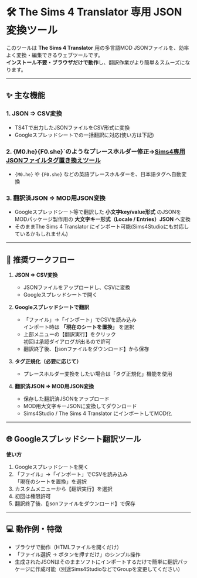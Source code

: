 # 🛠 The Sims 4 Translator 専用 JSON変換ツール

このツールは **The Sims 4 Translator** 用の多言語MOD JSONファイルを、効率よく変換・編集できるウェブツールです。  
**インストール不要・ブラウザだけで動作**し、翻訳作業がより簡単＆スムーズになります。

---

## ✨ 主な機能

### 1. JSON ⇒ CSV変換
- TS4Tで出力したJSONファイルをCSV形式に変換  
- Googleスプレッドシートでの一括翻訳に対応(使い方は下記)  

### 2. {M0.he}{F0.she}`のようなプレースホルダー修正→<a href="https://nonamesims4.github.io/The-Sims-4-MOD-JSON-/" target="_blank">Sims4専用JSONファイルタグ置き換えツール</a>

- `{M0.he}` や `{F0.she}` などの英語プレースホルダーを、日本語タグへ自動変換  

### 3. 翻訳済JSON ⇒ MOD用JSON変換
- Googleスプレッドシート等で翻訳した **小文字key/value形式** のJSONを  
  MODパッケージ製作用の **大文字キー形式（Locale / Entries）JSON** へ変換  
- そのままThe Sims 4 Translator にインポート可能(Sims4Studioにも対応しているかもしれません)  

---

## 📌 推奨ワークフロー

1. **JSON ⇒ CSV変換**
   - JSONファイルをアップロードし、CSVに変換
   - Googleスプレッドシートで開く

2. **Googleスプレッドシートで翻訳**
   - 「ファイル」→「インポート」でCSVを読み込み  
     インポート時は **「現在のシートを置換」** を選択
   - 上部メニューの【翻訳実行】をクリック  
     初回は承認ダイアログが出るので許可
   - 翻訳終了後、【jsonファイルをダウンロード】から保存

3. **タグ正規化（必要に応じて）**
   - プレースホルダー変換をしたい場合は「タグ正規化」機能を使用

4. **翻訳済JSON ⇒ MOD用JSON変換**
   - 保存した翻訳済JSONをアップロード
   - MOD用大文字キーJSONに変換してダウンロード
   - Sims4Studio / The Sims 4 Translator にインポートしてMOD化

---

## 🌐 Googleスプレッドシート翻訳ツール

**使い方**
1. Googleスプレッドシートを開く
2. 「ファイル」→「インポート」でCSVを読み込み  
   「現在のシートを置換」を選択
3. カスタムメニューから【翻訳実行】を選択
4. 初回は権限許可
5. 翻訳終了後、【jsonファイルをダウンロード】で保存

---

## 💻 動作例・特徴
- ブラウザで動作（HTMLファイルを開くだけ）
- 「ファイル選択 → ボタンを押すだけ」のシンプル操作
- 生成されたJSONはそのままソフトにインポートするだけで簡単に翻訳パッケージに作成可能（別途Sims4StudioなどでGroupを変更してください）
